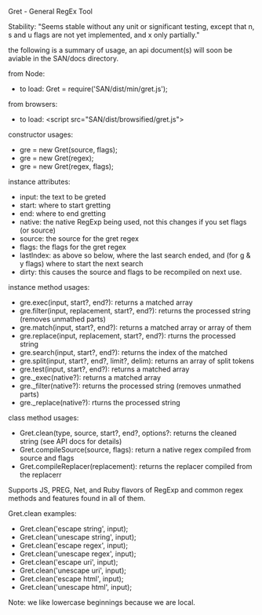 Gret - General RegEx Tool

Stability: "Seems stable without any unit or significant testing, except that n, s and u flags are not yet implemented, and x only partially."

the following is a summary of usage, an api document(s) will soon be aviable in the SAN/docs directory.

from Node: 
+ to load: Gret = require('SAN/dist/min/gret.js');

from browsers:
+ to load: &lt;script src="SAN/dist/browsified/gret.js">

constructor usages:
+ gre = new Gret(source, flags);
+ gre = new Gret(regex);
+ gre = new Gret(regex, flags);

instance attributes:
+ input: the text to be greted
+ start: where to start gretting
+ end: where to end gretting
+ native: the native RegExp being used, not this changes if you set flags (or source)
+ source: the source for the gret regex
+ flags: the flags for the gret regex
+ lastIndex: as above so below, where the last search ended, and (for g & y flags) where to start the next search
+ dirty: this causes the source and flags to be recompiled on next use.

instance method usages:
+ gre.exec(input, start?, end?): returns a matched array
+ gre.filter(input, replacement, start?, end?): returns the processed string (removes unmathed parts)
+ gre.match(input, start?, end?): returns a matched array or array of them
+ gre.replace(input, replacement, start?, end?): rturns the processed string
+ gre.search(input, start?, end?): returns the index of the matched
+ gre.split(input, start?, end?, limit?, delim): returns an array of split tokens
+ gre.test(input, start?, end?): returns a matched array
+ gre._exec(native?): returns a matched array
+ gre._filter(native?): returns the processed string (removes unmathed parts)
+ gre._replace(native?): rturns the processed string

class method usages:
* Gret.clean(type, source, start?, end?, options?: returns the cleaned string (see API docs for details)
* Gret.compileSource(source, flags): return a native regex compiled from source and flags
* Gret.compileReplacer(replacement): returns the replacer compiled from the replacerr

Supports JS, PREG, Net, and Ruby flavors of RegExp and common regex methods and features found in all of them.

Gret.clean examples:
+ Gret.clean('escape string', input);
+ Gret.clean('unescape string', input);
+ Gret.clean('escape regex', input);
+ Gret.clean('unescape regex', input);
+ Gret.clean('escape uri', input);
+ Gret.clean('unescape uri', input);
+ Gret.clean('escape html', input);
+ Gret.clean('unescape html', input);

Note: we like lowercase beginnings because we are local.
